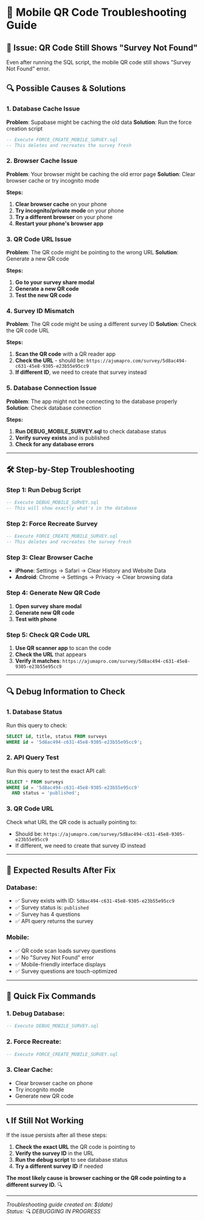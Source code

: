 # 📱 Mobile QR Code Troubleshooting Guide

## 🚨 **Issue: QR Code Still Shows "Survey Not Found"**

Even after running the SQL script, the mobile QR code still shows "Survey Not Found" error.

## 🔍 **Possible Causes & Solutions**

### **1. Database Cache Issue**
**Problem**: Supabase might be caching the old data
**Solution**: Run the force creation script

```sql
-- Execute FORCE_CREATE_MOBILE_SURVEY.sql
-- This deletes and recreates the survey fresh
```

### **2. Browser Cache Issue**
**Problem**: Your browser might be caching the old error page
**Solution**: Clear browser cache or try incognito mode

**Steps:**
1. **Clear browser cache** on your phone
2. **Try incognito/private mode** on your phone
3. **Try a different browser** on your phone
4. **Restart your phone's browser app**

### **3. QR Code URL Issue**
**Problem**: The QR code might be pointing to the wrong URL
**Solution**: Generate a new QR code

**Steps:**
1. **Go to your survey share modal**
2. **Generate a new QR code**
3. **Test the new QR code**

### **4. Survey ID Mismatch**
**Problem**: The QR code might be using a different survey ID
**Solution**: Check the QR code URL

**Steps:**
1. **Scan the QR code** with a QR reader app
2. **Check the URL** - should be: `https://ajumapro.com/survey/5d8ac494-c631-45e8-9305-e23b55e95cc9`
3. **If different ID**, we need to create that survey instead

### **5. Database Connection Issue**
**Problem**: The app might not be connecting to the database properly
**Solution**: Check database connection

**Steps:**
1. **Run DEBUG_MOBILE_SURVEY.sql** to check database status
2. **Verify survey exists** and is published
3. **Check for any database errors**

---

## 🛠️ **Step-by-Step Troubleshooting**

### **Step 1: Run Debug Script**
```sql
-- Execute DEBUG_MOBILE_SURVEY.sql
-- This will show exactly what's in the database
```

### **Step 2: Force Recreate Survey**
```sql
-- Execute FORCE_CREATE_MOBILE_SURVEY.sql
-- This deletes and recreates the survey fresh
```

### **Step 3: Clear Browser Cache**
- **iPhone**: Settings → Safari → Clear History and Website Data
- **Android**: Chrome → Settings → Privacy → Clear browsing data

### **Step 4: Generate New QR Code**
1. **Open survey share modal**
2. **Generate new QR code**
3. **Test with phone**

### **Step 5: Check QR Code URL**
1. **Use QR scanner app** to scan the code
2. **Check the URL** that appears
3. **Verify it matches**: `https://ajumapro.com/survey/5d8ac494-c631-45e8-9305-e23b55e95cc9`

---

## 🔍 **Debug Information to Check**

### **1. Database Status**
Run this query to check:
```sql
SELECT id, title, status FROM surveys 
WHERE id = '5d8ac494-c631-45e8-9305-e23b55e95cc9';
```

### **2. API Query Test**
Run this query to test the exact API call:
```sql
SELECT * FROM surveys 
WHERE id = '5d8ac494-c631-45e8-9305-e23b55e95cc9'
  AND status = 'published';
```

### **3. QR Code URL**
Check what URL the QR code is actually pointing to:
- Should be: `https://ajumapro.com/survey/5d8ac494-c631-45e8-9305-e23b55e95cc9`
- If different, we need to create that survey ID instead

---

## 🎯 **Expected Results After Fix**

### **Database:**
- ✅ Survey exists with ID: `5d8ac494-c631-45e8-9305-e23b55e95cc9`
- ✅ Survey status is: `published`
- ✅ Survey has 4 questions
- ✅ API query returns the survey

### **Mobile:**
- ✅ QR code scan loads survey questions
- ✅ No "Survey Not Found" error
- ✅ Mobile-friendly interface displays
- ✅ Survey questions are touch-optimized

---

## 🚀 **Quick Fix Commands**

### **1. Debug Database:**
```sql
-- Execute DEBUG_MOBILE_SURVEY.sql
```

### **2. Force Recreate:**
```sql
-- Execute FORCE_CREATE_MOBILE_SURVEY.sql
```

### **3. Clear Cache:**
- Clear browser cache on phone
- Try incognito mode
- Generate new QR code

---

## 📞 **If Still Not Working**

If the issue persists after all these steps:

1. **Check the exact URL** the QR code is pointing to
2. **Verify the survey ID** in the URL
3. **Run the debug script** to see database status
4. **Try a different survey ID** if needed

**The most likely cause is browser caching or the QR code pointing to a different survey ID.** 🔍

---

*Troubleshooting guide created on: $(date)*  
*Status: 🔍 DEBUGGING IN PROGRESS*
